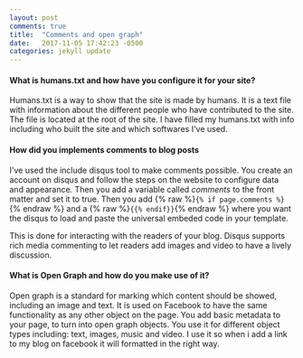 ```yaml
---
layout: post
comments: true
title:  "Comments and open graph"
date:   2017-11-05 17:42:23 -0500
categories: jekyll update
---
```


#### What is humans.txt and how have you configure it for your site?
Humans.txt is a way to show that the site is made by humans. It is a text file with information about the different people who have contributed to the site.
The file is located at the root of the site. I have filled my humans.txt with info including who built the site and which softwares I've used.

#### How did you implements comments to blog posts
I've used the include disqus tool to make comments possible. You create an account on disqus and follow the steps on the website to configure data and appearance. Then you add a variable called _comments_ to the front matter and set it to true. Then you add {% raw %}`{% if page.comments %}`{% endraw %} and a {% raw %}`{{% endif}}`{% endraw %} where you want the disqus to load and paste the universal embeded code in your template.

This is done for interacting with the readers of your blog. Disqus supports rich media commenting to let readers add images and video to have a lively discussion.

#### What is Open Graph and how do you make use of it?
Open graph is a standard for marking which content should be showed, including an image and text. It is used on Facebook to have the same functionality as any other object on the page. You add basic metadata to your page, to turn into open graph objects. You use it for different object types including: text, images, music and video. I use it so when i add a link to my blog on facebook it will formatted in the right way.
